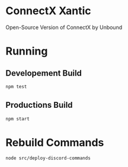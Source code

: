 # ConnectX Xantic
Open-Source Version of ConnectX by Unbound
# Running

## Developement Build
```bash
npm test
```

## Productions Build
```bash
npm start
```

# Rebuild Commands
```bash
node src/deploy-discord-commands
```